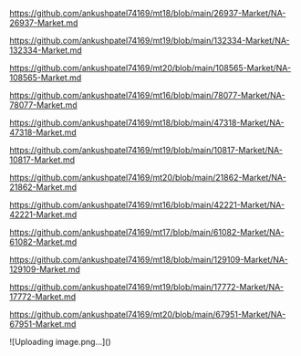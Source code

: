<p><a href="https://github.com/ankushpatel74169/mt18/blob/main/26937-Market/NA-26937-Market.md">https://github.com/ankushpatel74169/mt18/blob/main/26937-Market/NA-26937-Market.md</a></p><p><a href="https://github.com/ankushpatel74169/mt19/blob/main/132334-Market/NA-132334-Market.md">https://github.com/ankushpatel74169/mt19/blob/main/132334-Market/NA-132334-Market.md</a></p><p><a href="https://github.com/ankushpatel74169/mt20/blob/main/108565-Market/NA-108565-Market.md">https://github.com/ankushpatel74169/mt20/blob/main/108565-Market/NA-108565-Market.md</a></p><p><a href="https://github.com/ankushpatel74169/mt16/blob/main/78077-Market/NA-78077-Market.md">https://github.com/ankushpatel74169/mt16/blob/main/78077-Market/NA-78077-Market.md</a></p><p><a href="https://github.com/ankushpatel74169/mt18/blob/main/47318-Market/NA-47318-Market.md">https://github.com/ankushpatel74169/mt18/blob/main/47318-Market/NA-47318-Market.md</a></p><p><a href="https://github.com/ankushpatel74169/mt19/blob/main/10817-Market/NA-10817-Market.md">https://github.com/ankushpatel74169/mt19/blob/main/10817-Market/NA-10817-Market.md</a></p><p><a href="https://github.com/ankushpatel74169/mt20/blob/main/21862-Market/NA-21862-Market.md">https://github.com/ankushpatel74169/mt20/blob/main/21862-Market/NA-21862-Market.md</a></p><p><a href="https://github.com/ankushpatel74169/mt16/blob/main/42221-Market/NA-42221-Market.md">https://github.com/ankushpatel74169/mt16/blob/main/42221-Market/NA-42221-Market.md</a></p><p><a href="https://github.com/ankushpatel74169/mt17/blob/main/61082-Market/NA-61082-Market.md">https://github.com/ankushpatel74169/mt17/blob/main/61082-Market/NA-61082-Market.md</a></p><p><a href="https://github.com/ankushpatel74169/mt18/blob/main/129109-Market/NA-129109-Market.md">https://github.com/ankushpatel74169/mt18/blob/main/129109-Market/NA-129109-Market.md</a></p><p><a href="https://github.com/ankushpatel74169/mt19/blob/main/17772-Market/NA-17772-Market.md">https://github.com/ankushpatel74169/mt19/blob/main/17772-Market/NA-17772-Market.md</a></p><p><a href="https://github.com/ankushpatel74169/mt20/blob/main/67951-Market/NA-67951-Market.md">https://github.com/ankushpatel74169/mt20/blob/main/67951-Market/NA-67951-Market.md</a></p>
![Uploading image.png…]()
